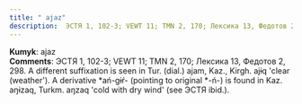 ```yaml
---
title: " ajaz"
description:  ЭСТЯ 1, 102-3; VEWT 11; TMN 2, 170; Лексика 13, Федотов 2, 298. A different suffixation is seen in Tur. (dial.) ajam, Kaz., Kirgh. ajɨq 'clear (weather'). A derivative *ań-gɨŕ- (pointing to original *-ń-) is found in Kaz. aŋɨzaq, Turkm. aŋzaq 'cold with dry wind' (see ЭСТЯ ibid.).
---
```


<strong>Kumyk</strong>:  ajaz<br>
<strong>Comments</strong>:  ЭСТЯ 1, 102-3; VEWT 11; TMN 2, 170; Лексика 13, Федотов 2, 298. A different suffixation is seen in Tur. (dial.) ajam, Kaz., Kirgh. ajɨq 'clear (weather'). A derivative *ań-gɨŕ- (pointing to original *-ń-) is found in Kaz. aŋɨzaq, Turkm. aŋzaq 'cold with dry wind' (see ЭСТЯ ibid.).<br>


